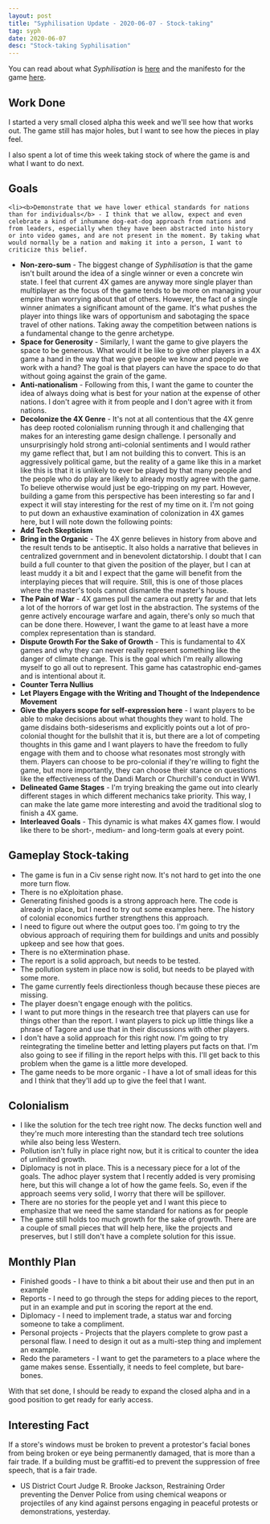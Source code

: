 ```yaml
---
layout: post
title: "Syphilisation Update - 2020-06-07 - Stock-taking"
tag: syph
date: 2020-06-07
desc: "Stock-taking Syphilisation"
---
```



You can read about what *Syphilisation* is [here](/blog/syph/announce) and the manifesto for the game [here](/blog/syph/newManifesto).

## Work Done

I started a very small closed alpha this week and we'll see how that works out. The game still has major holes, but I want to see how the pieces in play feel.


I also spent a lot of time this week taking stock of where the game is and what I want to do next.

## Goals

    <li><b>Demonstrate that we have lower ethical standards for nations than for individuals</b> - I think that we allow, expect and even celebrate a kind of inhumane dog-eat-dog approach from nations and from leaders, especially when they have been abstracted into history or into video games, and are not present in the moment. By taking what would normally be a nation and making it into a person, I want to criticize this belief.
- <b>Non-zero-sum</b> - The biggest change of *Syphilisation* is that the game isn't built around the idea of a single winner or even a concrete win state. I feel that current 4X games are anyway more single player than multiplayer as the focus of the game tends to be more on managing your empire than worrying about that of others. However, the fact of a single winner animates a significant amount of the game. It's what pushes the player into things like wars of opportunism and sabotaging the space travel of other nations. Taking away the competition between nations is a fundamental change to the genre archetype.
- <b>Space for Generosity</b> - Similarly, I want the game to give players the space to be generous. What would it be like to give other players in a 4X game a hand in the way that we give people we know and people we work with a hand? The goal is that players can have the space to do that without going against the grain of the game.
- <b>Anti-nationalism</b> - Following from this, I want the game to counter the idea of always doing what is best for your nation at the expense of other nations. I don't agree with it from people and I don't agree with it from nations.
    </li>
    <li><b>Decolonize the 4X Genre</b> - It's not at all contentious that the 4X genre has deep rooted colonialism running through it and challenging that makes for an interesting game design challenge. I personally and unsurprisingly hold strong anti-colonial sentiments and I would rather my game reflect that, but I am not building this to convert. This is an aggressively political game, but the reality of a game like this in a market like this is that it is unlikely to ever be played by that many people and the people who do play are likely to already mostly agree with the game. To believe otherwise would just be ego-tripping on my part. However, building a game from this perspective has been interesting so far and I expect it will stay interesting for the rest of my time on it. I'm not going to put down an exhaustive examination of colonization in 4X games here, but I will note down the following points:
- <b>Add Tech Skepticism</b>
- <b>Bring in the Organic</b> - The 4X genre believes in history from above and the result tends to be antiseptic. It also holds a narrative that believes in centralized government and in benevolent dictatorship. I doubt that I can build a full counter to that given the position of the player, but I can at least muddy it a bit and I expect that the game will benefit from the interplaying pieces that will require. Still, this is one of those places where the master's tools cannot dismantle the master's house.
- <b>The Pain of War</b> - 4X games pull the camera out pretty far and that lets a lot of the horrors of war get lost in the abstraction. The systems of the genre actively encourage warfare and again, there's only so much that can be done there. However, I want the game to at least have a more complex representation than is standard.
- <b>Dispute Growth For the Sake of Growth</b> - This is fundamental to 4X games and why they can never really represent something like the danger of climate change. This is the goal which I'm really allowing myself to go all out to represent. This game has catastrophic end-games and is intentional about it.
- <b>Counter Terra Nullius</b>
    </li>
    <li><b>Let Players Engage with the Writing and Thought of the Independence Movement</b>
- <b>Give the players scope for self-expression here</b> - I want players to be able to make decisions about what thoughts they want to hold. The game disdains both-sideserisms and explicitly points out a lot of pro-colonial thought for the bullshit that it is, but there are a lot of competing thoughts in this game and I want players to have the freedom to fully engage with them and to choose what resonates most strongly with them. Players can choose to be pro-colonial if they're willing to fight the game, but more importantly, they can choose their stance on questions like the effectiveness of the Dandi March or Churchill's conduct in WW1.</li>
- <b>Delineated Game Stages</b> - I'm trying breaking the game out into clearly different stages in which different mechanics take priority. This way, I can make the late game more interesting and avoid the traditional slog to finish a 4X game.
- <b>Interleaved Goals</b> - This dynamic is what makes 4X games flow. I would like there to be short-, medium- and long-term goals at every point.

## Gameplay Stock-taking
- The game is fun in a Civ sense right now. It's not hard to get into the one more turn flow.
  <li>There is no eXploitation phase.
- Generating finished goods is a strong approach here. The code is already in place, but I need to try out some examples here. The history of colonial economics further strengthens this approach.
- I need to figure out where the output goes too. I'm going to try the obvious approach of requiring them for buildings and units and possibly upkeep and see how that goes.
  </li>
  <li>There is no eXtermination phase.
- The report is a solid approach, but needs to be tested.
- The pollution system in place now is solid, but needs to be played with some more.
- The game currently feels directionless though because these pieces are missing.
    </li>
  <li>The player doesn't engage enough with the politics.
- I want to put more things in the research tree that players can use for things other than the report. I want players to pick up little things like a phrase of Tagore and use that in their discussions with other players.
- I don't have a solid approach for this right now. I'm going to try reintegrating the timeline better and letting players put facts on that. I'm also going to see if filling in the report helps with this. I'll get back to this problem when the game is a little more developed.
  </li>
- The game needs to be more organic - I have a lot of small ideas for this and I think that they'll add up to give the feel that I want.

## Colonialism
- I like the solution for the tech tree right now. The decks function well and they're much more interesting than the standard tech tree solutions while also being less Western.
- Pollution isn't fully in place right now, but it is critical to counter the idea of unlimited growth.
- Diplomacy is not in place. This is a necessary piece for a lot of the goals. The adhoc player system that I recently added is very promising here, but this will change a lot of how the game feels. So, even if the approach seems very solid, I worry that there will be spillover.
- There are no stories for the people yet and I want this piece to emphasize that we need the same standard for nations as for people
- The game still holds too much growth for the sake of growth. There are a couple of small pieces that will help here, like the projects and preserves, but I still don't have a complete solution for this issue.

## Monthly Plan
- Finished goods - I have to think a bit about their use and then put in an example
- Reports - I need to go through the steps for adding pieces to the report, put in an example and put in scoring the report at the end.
- Diplomacy - I need to implement trade, a status war and forcing someone to take a compliment.
- Personal projects - Projects that the players complete to grow past a personal flaw. I need to design it out as a multi-step thing and implement an example.
- Redo the parameters - I want to get the parameters to a place where the game makes sense. Essentially, it needs to feel complete, but bare-bones.


With that set done, I should be ready to expand the closed alpha and in a good position to get ready for early access.

## Interesting Fact

If a store's windows must be broken to prevent a protestor's facial bones from being broken or eye being permanently damaged, that is more than a fair trade. If a building must be graffiti-ed to prevent the suppression of free speech, that is a fair trade. 
  - US District Court Judge R. Brooke Jackson, Restraining Order preventing the Denver Police from using chemical weapons or projectiles of any kind against persons engaging in peaceful protests or demonstrations, yesterday.


